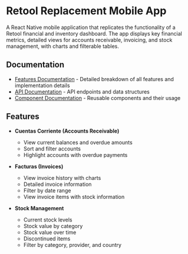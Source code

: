 # Retool Replacement Mobile App

A React Native mobile application that replicates the functionality of a Retool financial and inventory dashboard. The app displays key financial metrics, detailed views for accounts receivable, invoicing, and stock management, with charts and filterable tables.

## Documentation

- [Features Documentation](FEATURES.md) - Detailed breakdown of all features and implementation details
- [API Documentation](API.md) - API endpoints and data structures
- [Component Documentation](COMPONENTS.md) - Reusable components and their usage

## Features

- **Cuentas Corriente (Accounts Receivable)**
  - View current balances and overdue amounts
  - Sort and filter accounts
  - Highlight accounts with overdue payments

- **Facturas (Invoices)**
  - View invoice history with charts
  - Detailed invoice information
  - Filter by date range
  - View invoice items with stock information

- **Stock Management**
  - Current stock levels
  - Stock value by category
  - Stock value over time
  - Discontinued items
  - Filter by category, provider, and country

## Prerequisites

- Node.js (v14 or later)
- npm or yarn
- React Native development environment set up
- iOS Simulator (for iOS development)
- Android Studio and Android SDK (for Android development)

## Installation

1. Clone the repository:
```bash
git clone <repository-url>
cd retool-replacement
```

2. Install dependencies:
```bash
npm install
# or
yarn install
```

3. Install iOS dependencies (iOS only):
```bash
cd ios
pod install
cd ..
```

## Running the App

### iOS
```bash
npm run ios
# or
yarn ios
```

### Android
```bash
npm run android
# or
yarn android
```

## Project Structure

```
src/
  ├── components/       # Reusable components
  │   ├── Chart.tsx    # Chart components
  │   ├── DataTable.tsx # Data table component
  │   └── KpiCard.tsx  # KPI card component
  ├── navigation/       # Navigation configuration
  ├── screens/         # Screen components
  │   ├── CuentasCorrienteScreen.tsx
  │   ├── FacturasScreen.tsx
  │   └── StockScreen.tsx
  ├── services/        # API services
  │   └── api.ts       # Mock API implementation
  ├── store/           # State management
  │   └── index.ts     # Zustand store
  ├── types/           # TypeScript types
  │   ├── index.ts     # Type definitions
  │   └── declarations.d.ts # Module declarations
  └── utils/           # Utility functions
      └── formatters.ts # Formatting utilities
```

## Dependencies

### Core Dependencies
- React Native (0.73.4)
- React (18.2.0)
- TypeScript (5.0.4)

### Navigation
- @react-navigation/native
- @react-navigation/material-top-tabs

### State Management
- zustand
- @react-native-async-storage/async-storage

### UI Components
- react-native-vector-icons
- react-native-victory-native
- react-native-safe-area-context

### Development
- @types/react
- @types/react-native-vector-icons
- eslint
- prettier
- jest

## Development

The app uses TypeScript for type safety and better development experience. Key development features include:

- Type-safe navigation
- Reusable components
- Mock API data (ready to be replaced with real API calls)
- Responsive design
- Modern UI with charts and tables

### Code Style
- ESLint for code linting
- Prettier for code formatting
- TypeScript for type checking

### Testing
- Jest for unit testing
- React Native Testing Library for component testing

## Contributing

1. Fork the repository
2. Create your feature branch (`git checkout -b feature/amazing-feature`)
3. Commit your changes (`git commit -m 'Add some amazing feature'`)
4. Push to the branch (`git push origin feature/amazing-feature`)
5. Open a Pull Request

## License

This project is licensed under the MIT License - see the LICENSE file for details. 